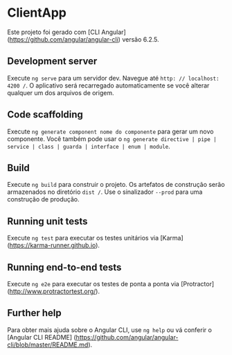 # ClientApp

Este projeto foi gerado com [CLI Angular] (https://github.com/angular/angular-cli) versão 6.2.5.

## Development server

Execute `ng serve` para um servidor dev. Navegue até `http: // localhost: 4200 /`. O aplicativo será recarregado automaticamente se você alterar qualquer um dos arquivos de origem.

## Code scaffolding

Execute `ng generate component nome do componente` para gerar um novo componente. Você também pode usar o `ng generate directive | pipe | service | class | guarda | interface | enum | module`.

## Build

Execute `ng build` para construir o projeto. Os artefatos de construção serão armazenados no diretório `dist /`. Use o sinalizador `--prod` para uma construção de produção.

## Running unit tests

Execute `ng test` para executar os testes unitários via [Karma] (https://karma-runner.github.io).

## Running end-to-end tests

Execute `ng e2e` para executar os testes de ponta a ponta via [Protractor] (http://www.protractortest.org/).

## Further help

Para obter mais ajuda sobre o Angular CLI, use `ng help` ou vá conferir o [Angular CLI README] (https://github.com/angular/angular-cli/blob/master/README.md).
